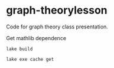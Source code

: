 # graph-theorylesson
Code for graph theory class presentation.

Get mathlib dependence
```shell
lake build

lake exe cache get
```